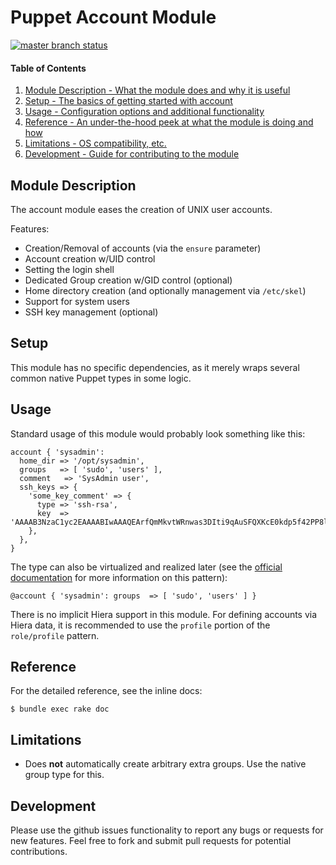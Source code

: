 # Puppet Account Module

[![master branch status](https://secure.travis-ci.org/torrancew/puppet-account.png?branch=master)](http://travis-ci.org/torrancew/puppet-account)

#### Table of Contents

1. [Module Description - What the module does and why it is useful](#module-description)
2. [Setup - The basics of getting started with account](#setup)
3. [Usage - Configuration options and additional functionality](#usage)
4. [Reference - An under-the-hood peek at what the module is doing and how](#reference)
5. [Limitations - OS compatibility, etc.](#limitations)
6. [Development - Guide for contributing to the module](#development)

## Module Description

The account module eases the creation of UNIX user accounts.

Features:

  * Creation/Removal of accounts (via the `ensure` parameter)
  * Account creation w/UID control
  * Setting the login shell
  * Dedicated Group creation w/GID control (optional)
  * Home directory creation (and optionally management via `/etc/skel`)
  * Support for system users
  * SSH key management (optional)

## Setup

This module has no specific dependencies, as it merely wraps several common native Puppet types in some logic.

## Usage

Standard usage of this module would probably look something like this:

    account { 'sysadmin':
      home_dir => '/opt/sysadmin',
      groups   => [ 'sudo', 'users' ],
      comment   => 'SysAdmin user',
      ssh_keys => {
        'some_key_comment' => {
          type => 'ssh-rsa',
          key  => 'AAAAB3NzaC1yc2EAAAABIwAAAQEArfQmMkvtWRnwas3DIti9qAuSFQXKcE0kdp5f42PP8l2kTytJPPWp5T/q8PXDQ2d2X5KplMCMDiUQkchqhmDp840jsqBQ9iZPejAjv3w2kITgScFNymAcErtzX52iw4lnUyjZzomCW8G3YthQMaRm2NkI4wcVcjzq+SKyTfzrBoH21RgZlfcx+/50AFRrarpYqel9W5DuLmmShHxD8clPS532Z/1X+1jCW2KikUhdo98lxYTIgFno05lwFOS9Ry89UyBarn1Ecp1zXpIBE7dMQif3UyLUTU9zCVIoZiJj4iO5lemSSV0v8GL97qclBUVJpaCpc4ebR7bhi0nQ28RcxQ==',
        },
      },
    }

The type can also be virtualized and realized later (see the [official documentation](http://docs.puppetlabs.com/guides/virtual_resources.html) for more information on this pattern):

    @account { 'sysadmin': groups  => [ 'sudo', 'users' ] }

There is no implicit Hiera support in this module. For defining accounts via
Hiera data, it is recommended to use the `profile` portion of the
`role/profile` pattern.

## Reference

For the detailed reference, see the inline docs:

    $ bundle exec rake doc

## Limitations

* Does **not** automatically create arbitrary extra groups. Use the native group type for this.

## Development

Please use the github issues functionality to report any bugs or requests for new features.
Feel free to fork and submit pull requests for potential contributions.
